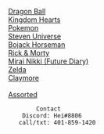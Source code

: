 



<a href="https://github.com/sissyphus/lights/issues/1">Dragon Ball</a> <br>
<a href="https://github.com/sissyphus/lights/issues/2">Kingdom Hearts</a> <br>
<a href="https://github.com/sissyphus/lights/issues/4">Pokemon</a> <br>
<a href="https://github.com/sissyphus/lights/issues/3">Steven Universe</a> <br>
<a href="https://github.com/sissyphus/lights/issues/5">Bojack Horseman</a> <br>
<a href="https://github.com/sissyphus/lights/issues/6">Rick & Morty</a> <br>
<a href="https://github.com/sissyphus/lights/issues/7">Mirai Nikki (Future Diary)</a> <br>
<a href="https://github.com/sissyphus/lights/issues/9">Zelda</a> <br>
<a href="https://github.com/sissyphus/lights/issues/11">Claymore</a> <br>
<br>
<a href="https://github.com/sissyphus/lights/issues/10">Assorted</a> <br>


                         
                         
                         
            Contact
        Discord: Hei#8806
       call/txt: 401-859-1420
